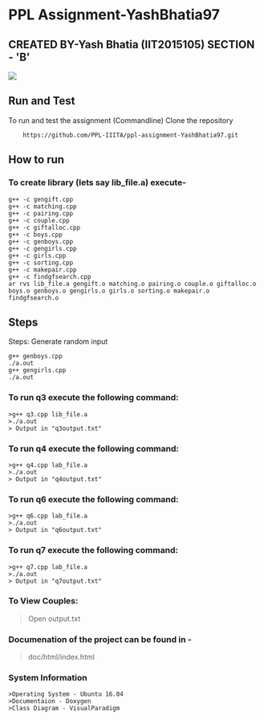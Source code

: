# PPL Assignment-YashBhatia97
## CREATED BY-Yash Bhatia (IIT2015105) SECTION - 'B'
<img src="https://img.shields.io/badge/language-C++-brightgreen.svg"/>

## Run and Test
To run and test the assignment (Commandline)
Clone the repository
```
	https://github.com/PPL-IIITA/ppl-assignment-YashBhatia97.git
```
## How to run

### To create library (lets say lib_file.a) execute-
>
```
g++ -c gengift.cpp
g++ -c matching.cpp
g++ -c pairing.cpp
g++ -c couple.cpp
g++ -c giftalloc.cpp
g++ -c boys.cpp
g++ -c genboys.cpp
g++ -c gengirls.cpp
g++ -c girls.cpp
g++ -c sorting.cpp
g++ -c makepair.cpp
g++ -c findgfsearch.cpp
ar rvs lib_file.a gengift.o matching.o pairing.o couple.o giftalloc.o boys.o genboys.o gengirls.o girls.o sorting.o makepair.o findgfsearch.o
```

## Steps
Steps: Generate random input
>
```	 
g++ genboys.cpp
./a.out
g++ gengirls.cpp
./a.out
```
### To run q3 execute the following command:
```
>g++ q3.cpp lib_file.a
>./a.out
> Output in "q3output.txt"
```
### To run q4 execute the following command:
```
>g++ q4.cpp lab_file.a
>./a.out
> Output in "q4output.txt"
```
### To run q6 execute the following command:
```
>g++ q6.cpp lab_file.a
>./a.out
> Output in "q6output.txt"
```
### To run q7 execute the following command:
```
>g++ q7.cpp lab_file.a
>./a.out
> Output in "q7output.txt"
```
### To View Couples:
>Open output.txt

### Documenation of the project can be found in -

>doc/html/index.html
### System Information
```
>Operating System - Ubuntu 16.04
>Documentaion - Doxygen
>Class Diagram - VisualParadigm
```

